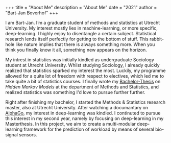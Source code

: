 +++
title = "About Me"
description = "About Me"
date = "2021"
author = "Bart-Jan Boverhof"
+++

I am Bart-Jan. I’m a graduate student of methods and statistics at Utrecht University. My interest mostly lies in machine-learning, or more specific, deep-learning. I highly enjoy to disentangle a certain subject. Statistical research lends itself perfectly for getting to the bottom of stuff. This rabbit-hole like nature implies that there is always something more. When you think you finally know it all, something new appears on the horizon.

My intrest in statistics was initially kindled as undergraduate Sociology student at Utrecht University. Whilst studying Sociology, I already quickly realized that statistics sparked my interest the most. Luckily, my programme allowed for a quite lot of freedom with respect to electives, which led me to take quite a bit of statistics courses. I finally wrote my [Bachelor-Thesis](https://dspace.library.uu.nl/handle/1874/392915) on *Hidden Markov Models* at the department of Methods and Statistics, and realized statistics was something I'd love to pursue further further.

Right after finishing my bachelor, I started the Methods & Statistics research master, also at Utrecht University. After watching a documantary on [AlphaGo](https://www.youtube.com/watch?v=WXuK6gekU1Y), my interest in deep-learning was kindled. I continuted to pursue this interest in my second year, namely by focusing on deep-learning in my Masterthesis. In this project, we aim to create a multi-modular deep-learning framework for the prediction of workload by means of several bio-signal sensors. 
